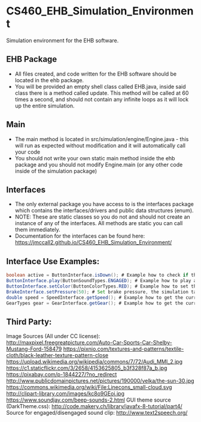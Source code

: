 # CS460_EHB_Simulation_Environment


Simulation environment for the EHB software.

## EHB Package
* All files created, and code written for the EHB software should be located in the ehb package.
* You will be provided an empty shell class called EHB.java, inside said class there is a method called update. This method will be called at 60 times a second, and should not contain any infinite loops as it will lock up the entire simulation.

## Main
* The main method is located in src/simulation/engine/Engine.java - this will run as expected without modification and it will automatically call your code
* You should not write your own static main method inside the ehb package and you should not modify Engine.main (or any other code inside of the simulation package)

## Interfaces
* The only external package you have access to is the interfaces package which contains the interfaces/drivers and public data structures (enum).
* NOTE: These are static classes so you do not and should not create an instance of any of the interfaces. All methods are static you can call them immediately. 
* Documentation for the interfaces can be found here: https://jmccall2.github.io/CS460_EHB_Simulation_Environment/

## Interface Use Examples:
```java
boolean active = ButtonInterface.isDown(); # Example how to check if the button is currently pressed down.
ButtonInterface.play(ButtonSoundTypes.ENGAGED); # Example how to play a sound, this is played immediately.
ButtonInterface.setColor(ButtonColorTypes.RED); # Example how to set the color, this is changed immediately.
BrakeInterface.setPressure(50); # Set brake pressure, the simulation takes this into account right away. 
double speed = SpeedInterface.getSpeed(); # Example how to get the current speed (in meters/second)
GearTypes gear = GearInterface.getGear(); # Example how to get the current gear. 
```

## Third Party:
Image Sources (All under CC license):
http://maxpixel.freegreatpicture.com/Auto-Car-Sports-Car-Shelby-Mustang-Ford-158479
https://pixnio.com/textures-and-patterns/textile-cloth/black-leather-texture-pattern-close
https://upload.wikimedia.org/wikipedia/commons/7/72/Audi_MMI_2.jpg
https://c1.staticflickr.com/3/2658/4153625805_b3f328f87a_b.jpg
https://pixabay.com/p-1844227/?no_redirect
http://www.publicdomainpictures.net/pictures/190000/velka/the-sun-30.jpg
https://commons.wikimedia.org/wiki/File:Linecons_small-cloud.svg
http://clipart-library.com/images/kc8o9GEoi.jpg
https://www.soundjay.com/beep-sounds-2.html
GUI theme source (DarkTheme.css):
http://code.makery.ch/library/javafx-8-tutorial/part4/
Source for engaged/disengaged sound clip: http://www.text2speech.org/


